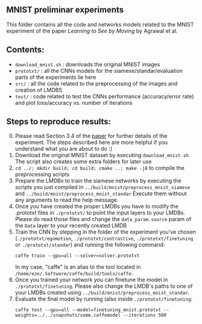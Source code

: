 MNIST preliminar experiments
----------------------------

This folder contains all the code and networks models related to the MNIST experiment of the paper _Learning to See by Moving_ by Agrawal et al.


Contents:
--------

- `download_mnist.sh` : downloads the original MNIST images
- `prototxt/` : all the CNNs models for the siamese/standar/evaluation parts of the experiments lie here
- `src/` : all the code related to the preprocessing of the images and creation of LMDBS
- `test/` : code related to test the CNNs performance (accuracy/error rate) and plot loss/accuracy vs. number of iterations 


Steps to reproduce results:
---------------------------

0. Please read Section 3.4 of the [paper](https://arxiv.org/pdf/1505.01596v2.pdf) for further details of the experiment. The steps described here are more helpful if you understand what you are about to do :)
1. Download the original MNIST dataset by executing `download_mnist.sh`. The script also creates some extra folders for later use
2. `cd ../; mkdir build; cd build; cmake ..; make -j8` to compile the preprocessing scripts 
3. Prepare the LMDBs to train the siamese networks by executing the scripts you just compiled in `../build/mnist/preprocess_mnist_siamese` and `../build/mnist/preprocess_mnist_standar` 
   Execute them without any arguments to read the help message.
4. Once you have created the proper LMDBs you have to modify the .prototxt files in `./prototxt/` to point the input layers to your LMDBs. Please do read those files and change the `data_param.source` param of the `Data` layer to your recently created LMDB 
5. Train the CNN by stepping in the folder of the experiment you've chosen (`./prototxt/egomotion`, `./prototxt/contrastive`, `./prototxt/finetuning` or `./prototxt/standar`) and running the following command:
   ```
   caffe train --gpu=all --solver=solver.prototxt
   ```
   In my case, "caffe" is an alias to the tool located in `/home/eze/.Software/caffe/build/tools/caffe`.
6. Once you trained your network you can finetune the model in `./prototxt/finetuning`. Please also change the LMDB's paths to one of your LMDBs created using `../build/mnist/preprocess_mnist_standar`.
7. Evaluate the final model by running (also inside `./prototxt/finetuning`:
   ```
   caffe test --gpu=all --model=finetuning_mnist.prototxt --weights=../../snapshots/some.caffemodel --iterations 500
   ```
